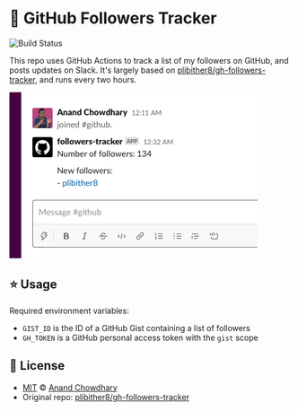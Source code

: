 # 🐙 GitHub Followers Tracker

![Build Status](https://github.com/AnandChowdhary/followers-tracker/workflows/GitHub%20Followers%20Tracker/badge.svg)

This repo uses GitHub Actions to track a list of my followers on GitHub, and posts updates on Slack. It's largely based on [plibither8/gh-followers-tracker](https://github.com/plibither8/gh-followers-tracker), and runs every two hours.

![Screenshot of Slack channel](https://github.com/AnandChowdhary/followers-tracker/blob/master/screenshot.png?raw=true)

## ⭐ Usage

Required environment variables:

- `GIST_ID` is the ID of a GitHub Gist containing a list of followers
- `GH_TOKEN` is a GitHub personal access token with the `gist` scope

## 📄 License

- [MIT](./LICENSE) © [Anand Chowdhary](https://anandchowdhary.com)
- Original repo: [plibither8/gh-followers-tracker](https://github.com/plibither8/gh-followers-tracker)
